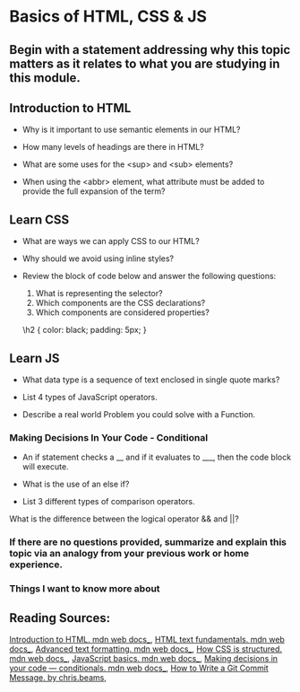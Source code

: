 # Basics of HTML, CSS & JS

## Begin with a statement addressing why this topic matters as it relates to what you are studying in this module.

## Introduction to HTML

* Why is it important to use semantic elements in our HTML?

* How many levels of headings are there in HTML?

* What are some uses for the \<sup> and \<sub> elements?

* When using the \<abbr> element, what attribute must be added to provide the full expansion of the term?

## Learn CSS

* What are ways we can apply CSS to our HTML?

* Why should we avoid using inline styles?

* Review the block of code below and answer the following questions:
  1. What is representing the selector?
  2. Which components are the CSS declarations?
  3. Which components are considered properties?

  \h2 {
     color: black;
     padding: 5px;
   }

## Learn JS

* What data type is a sequence of text enclosed in single quote marks?

* List 4 types of JavaScript operators.

* Describe a real world Problem you could solve with a Function.

### Making Decisions In Your Code - Conditional

* An if statement checks a __ and if it evaluates to ___, then the code block will execute.

* What is the use of an else if?

* List 3 different types of comparison operators.

What is the difference between the logical operator && and ||?

### If there are no questions provided, summarize and explain this topic via an analogy from your previous work or home experience.

### Things I want to know more about

## Reading Sources:
[Introduction to HTML. mdn web docs_](https://developer.mozilla.org/en-US/docs/Learn/HTML/Introduction_to_HTML),
[HTML text fundamentals. mdn web docs_](https://developer.mozilla.org/en-US/docs/Learn/HTML/Introduction_to_HTML/HTML_text_fundamentals),
[Advanced text formatting. mdn web docs_](https://developer.mozilla.org/en-US/docs/Learn/HTML/Introduction_to_HTML/Advanced_text_formatting),
[How CSS is structured. mdn web docs_](https://developer.mozilla.org/en-US/docs/Learn/CSS/First_steps/How_CSS_is_structured),
[JavaScript basics. mdn web docs_](https://developer.mozilla.org/en-US/docs/Learn/Getting_started_with_the_web/JavaScript_basics),
[Making decisions in your code — conditionals. mdn web docs_](https://developer.mozilla.org/en-US/docs/Learn/JavaScript/Building_blocks/conditionals),
[How to Write a Git Commit Message. by chris.beams](https://cbea.ms/git-commit/),

